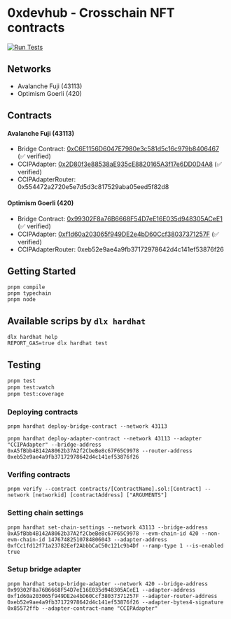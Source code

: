# 0xdevhub - Crosschain NFT contracts

[![Run Tests](https://github.com/0xdevhub/crosschain-nft-contracts/actions/workflows/tests.yml/badge.svg)](https://github.com/0xdevhub/crosschain-nft-contracts/actions/workflows/tests.yml)

## Networks

- Avalanche Fuji (43113)
- Optimism Goerli (420)

## Contracts

#### Avalanche Fuji (43113)

- Bridge Contract: [0xC6E1156D6047E7980e3c581d5c16c979b8406467](https://avalanche.testnet.routescan.io/address/0xC6E1156D6047E7980e3c581d5c16c979b8406467#code) (✅ verified)
- CCIPAdapter: [0x2D80f3e88538aE935cE8820165A3f17e6DD0D4A8](https://avalanche.testnet.routescan.io/address/0x2D80f3e88538aE935cE8820165A3f17e6DD0D4A8#code) (✅ verified)
- CCIPAdapterRouter: 0x554472a2720e5e7d5d3c817529aba05eed5f82d8

#### Optimism Goerli (420)

- Bridge Contract: [0x99302F8a76B6668F54D7eE16E035d948305ACeE1](https://goerli-optimism.etherscan.io/address/0x99302F8a76B6668F54D7eE16E035d948305ACeE1#code) (✅ verified)
- CCIPAdapter: [0xf1d60a203065f949DE2e4bD60Ccf38037371257F](https://goerli-optimism.etherscan.io/address/0xf1d60a203065f949DE2e4bD60Ccf38037371257F#code) (✅ verified)
- CCIPAdapterRouter: 0xeb52e9ae4a9fb37172978642d4c141ef53876f26

## Getting Started

```shell
pnpm compile
pnpm typechain
pnpm node
```

## Available scrips by `dlx hardhat`

```shell
dlx hardhat help
REPORT_GAS=true dlx hardhat test
```

## Testing

```bash
pnpm test
pnpm test:watch
pnpm test:coverage
```

### Deploying contracts

```shell
pnpm hardhat deploy-bridge-contract --network 43113

pnpm hardhat deploy-adapter-contract --network 43113 --adapter "CCIPAdapter" --bridge-address 0xA5fBbb4B142A8062b37A2f2CbeBe8c67F65C9978 --router-address 0xeb52e9ae4a9fb37172978642d4c141ef53876f26
```

### Verifing contracts

```shell
pnpm verify --contract contracts/[ContractName].sol:[Contract] --network [networkid] [contractAddress] ["ARGUMENTS"]
```

### Setting chain settings

```shell
pnpm hardhat set-chain-settings --network 43113 --bridge-address 0xA5fBbb4B142A8062b37A2f2CbeBe8c67F65C9978 --evm-chain-id 420 --non-evm-chain-id 14767482510784806043 --adapter-address 0xfCc1fd12f71a23782Eef2AbbbCaC50c121c9b4Df --ramp-type 1 --is-enabled true
```

### Setup bridge adapter

```shell
pnpm hardhat setup-bridge-adapter --network 420 --bridge-address 0x99302F8a76B6668F54D7eE16E035d948305ACeE1 --adapter-address 0xf1d60a203065f949DE2e4bD60Ccf38037371257F --adapter-router-address 0xeb52e9ae4a9fb37172978642d4c141ef53876f26 --adapter-bytes4-signature 0x85572ffb --adapter-contract-name "CCIPAdapter"
```
